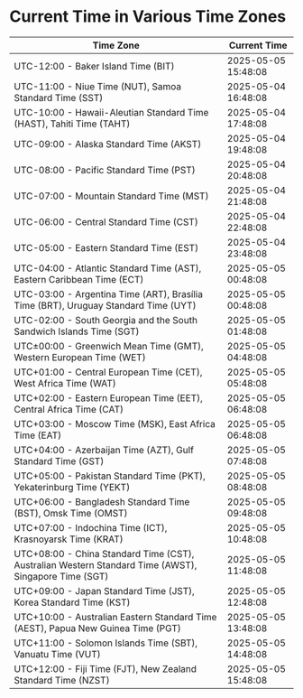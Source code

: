 # Current Time in Various Time Zones

| Time Zone | Current Time |
|-----------|--------------|
| UTC-12:00 - Baker Island Time (BIT) | 2025-05-05 15:48:08 |
| UTC-11:00 - Niue Time (NUT), Samoa Standard Time (SST) | 2025-05-04 16:48:08 |
| UTC-10:00 - Hawaii-Aleutian Standard Time (HAST), Tahiti Time (TAHT) | 2025-05-04 17:48:08 |
| UTC-09:00 - Alaska Standard Time (AKST) | 2025-05-04 19:48:08 |
| UTC-08:00 - Pacific Standard Time (PST) | 2025-05-04 20:48:08 |
| UTC-07:00 - Mountain Standard Time (MST) | 2025-05-04 21:48:08 |
| UTC-06:00 - Central Standard Time (CST) | 2025-05-04 22:48:08 |
| UTC-05:00 - Eastern Standard Time (EST) | 2025-05-04 23:48:08 |
| UTC-04:00 - Atlantic Standard Time (AST), Eastern Caribbean Time (ECT) | 2025-05-05 00:48:08 |
| UTC-03:00 - Argentina Time (ART), Brasília Time (BRT), Uruguay Standard Time (UYT) | 2025-05-05 00:48:08 |
| UTC-02:00 - South Georgia and the South Sandwich Islands Time (SGT) | 2025-05-05 01:48:08 |
| UTC±00:00 - Greenwich Mean Time (GMT), Western European Time (WET) | 2025-05-05 04:48:08 |
| UTC+01:00 - Central European Time (CET), West Africa Time (WAT) | 2025-05-05 05:48:08 |
| UTC+02:00 - Eastern European Time (EET), Central Africa Time (CAT) | 2025-05-05 06:48:08 |
| UTC+03:00 - Moscow Time (MSK), East Africa Time (EAT) | 2025-05-05 06:48:08 |
| UTC+04:00 - Azerbaijan Time (AZT), Gulf Standard Time (GST) | 2025-05-05 07:48:08 |
| UTC+05:00 - Pakistan Standard Time (PKT), Yekaterinburg Time (YEKT) | 2025-05-05 08:48:08 |
| UTC+06:00 - Bangladesh Standard Time (BST), Omsk Time (OMST) | 2025-05-05 09:48:08 |
| UTC+07:00 - Indochina Time (ICT), Krasnoyarsk Time (KRAT) | 2025-05-05 10:48:08 |
| UTC+08:00 - China Standard Time (CST), Australian Western Standard Time (AWST), Singapore Time (SGT) | 2025-05-05 11:48:08 |
| UTC+09:00 - Japan Standard Time (JST), Korea Standard Time (KST) | 2025-05-05 12:48:08 |
| UTC+10:00 - Australian Eastern Standard Time (AEST), Papua New Guinea Time (PGT) | 2025-05-05 13:48:08 |
| UTC+11:00 - Solomon Islands Time (SBT), Vanuatu Time (VUT) | 2025-05-05 14:48:08 |
| UTC+12:00 - Fiji Time (FJT), New Zealand Standard Time (NZST) | 2025-05-05 15:48:08 |
